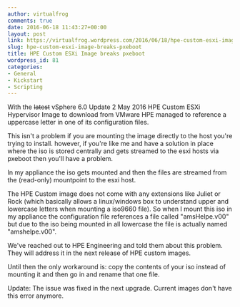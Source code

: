 ```yaml
---
author: virtualfrog
comments: true
date: 2016-06-18 11:43:27+00:00
layout: post
link: https://virtualfrog.wordpress.com/2016/06/18/hpe-custom-esxi-image-breaks-pxeboot/
slug: hpe-custom-esxi-image-breaks-pxeboot
title: HPE Custom ESXi Image breaks pxeboot
wordpress_id: 81
categories:
- General
- Kickstart
- Scripting
---
```


With the <del>latest</del> vSphere 6.0 Update 2 May 2016 HPE Custom ESXi Hypervisor Image to download from VMware HPE managed to reference a uppercase letter in one of its configuration files.<!-- more -->

This isn't a problem if you are mounting the image directly to the host you're trying to install. however, if you're like me and have a solution in place where the iso is stored centrally and gets streamed to the esxi hosts via pxeboot then you'll have a problem.

In my appliance the iso gets mounted and then the files are streamed from the (read-only) mountpoint to the esxi host.

The HPE Custom image does not come with any extensions like Juliet or Rock (which basically allows a linux/windows box to understand upper and lowercase letters when mounting a iso9660 file). So when I mount this iso in my appliance the configuration file references a file called "amsHelpe.v00" but due to the iso being mounted in all lowercase the file is actually named "amshelpe.v00".

We've reached out to HPE Engineering and told them about this problem. They will address it in the next release of HPE custom images.

Until then the only workaround is: copy the contents of your iso instead of mounting it and then go in and rename that one file.

Update: The issue was fixed in the next upgrade. Current images don't have this error anymore.
